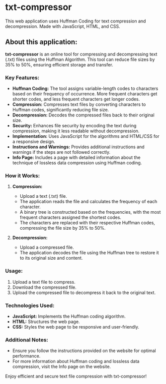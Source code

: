 # txt-compressor

This web application uses Huffman Coding for text compression and decompression. Made with JavaScript, HTML, and CSS.

## About this application:

**txt-compressor** is an online tool for compressing and decompressing text (.txt) files using the Huffman Algorithm. This tool can reduce file sizes by 35% to 50%, ensuring efficient storage and transfer.

### Key Features:
- **Huffman Coding:** The tool assigns variable-length codes to characters based on their frequency of occurrence. More frequent characters get shorter codes, and less frequent characters get longer codes.
- **Compression:** Compresses text files by converting characters to Huffman codes, significantly reducing file size.
- **Decompression:** Decodes the compressed files back to their original size.
- **Security:** Enhances file security by encoding the text during compression, making it less readable without decompression.
- **Implementation:** Uses JavaScript for the algorithms and HTML/CSS for a responsive design.
- **Instructions and Warnings:** Provides additional instructions and warnings if the steps are not followed correctly.
- **Info Page:** Includes a page with detailed information about the technique of lossless data compression using Huffman coding.

### How it Works:
1. **Compression:**
   - Upload a text (.txt) file.
   - The application reads the file and calculates the frequency of each character.
   - A binary tree is constructed based on the frequencies, with the most frequent characters assigned the shortest codes.
   - The characters are replaced with their respective Huffman codes, compressing the file size by 35% to 50%.
   
2. **Decompression:**
   - Upload a compressed file.
   - The application decodes the file using the Huffman tree to restore it to its original size and content.

### Usage:
1. Upload a text file to compress.
2. Download the compressed file.
3. Upload the compressed file to decompress it back to the original text.

### Technologies Used:
- **JavaScript:** Implements the Huffman coding algorithm.
- **HTML:** Structures the web page.
- **CSS:** Styles the web page to be responsive and user-friendly.

### Additional Notes:
- Ensure you follow the instructions provided on the website for optimal performance.
- For more information about Huffman coding and lossless data compression, visit the Info page on the website.

Enjoy efficient and secure text file compression with txt-compressor!


